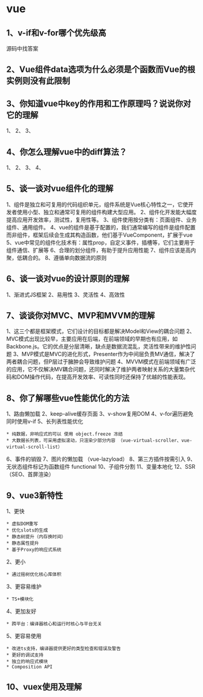 # vue

## 1、v-if和v-for哪个优先级高

源码中找答案

## 2、Vue组件data选项为什么必须是个函数而Vue的根实例则没有此限制

## 3、你知道vue中key的作用和工作原理吗？说说你对它的理解

1、
2、
3、

## 4、你怎么理解vue中的diff算法？

1、
2、
3、
4、

## 5、谈一谈对vue组件化的理解

1、组件是独立和可复用的代码组织单元，组件系统是Vue核心特性之一，它使开发者使用小型、独立和通常可复用的组件构建大型应用。
2、组件化开发能大幅度提高应用开发效率，测试性，复用性等。
3、组件使用按分类有：页面组件、业务组件、通用组件。
4、vue的组件是基于配置的，我们通常编写的组件是组件配置而非组件，框架后续会生成其构造函数，他们基于VueComponent，扩展于vue
5、vue中常见的组件化技术有：属性prop，自定义事件，插槽等，它们主要用于组件通信、扩展等
6、合理的划分组件，有助于提升应用性能
7、组件应该是高内聚，低耦合的。
8、遵循单向数据流的原则

## 6、谈一谈对vue的设计原则的理解

1、渐进式JS框架
2、易用性
3、灵活性
4、高效性

## 7、谈谈你对MVC、MVP和MVVM的理解

1、这三个都是框架模式，它们设计的目标都是解决Model和View的耦合问题
2、MVC模式出现比较早，主要应用在后端，在前端领域的早期也有应用，如Backbone.js。它的优点是分层清晰，缺点是数据流混乱，灵活性带来的维护性问题
3、MVP模式是MVC的进化形式，Presenter作为中间层负责MV通信，解决了两者耦合问题，但P层过于臃肿会导致维护问题
4、MVVM模式在前端领域有广泛的应用，它不仅解决MV耦合问题，还同时解决了维护两者映射关系的大量繁杂代码和DOM操作代码，在提高开发效率、可读性同时还保持了优越的性能表现。

## 8、你了解哪些vue性能优化的方法

1、路由懒加载
2、keep-alive缓存页面
3、v-show复用DOM
4、v-for遍历避免同时使用v-if
5、长列表性能优化

    * 纯数据，非响应式的可以 使用 object.freeze 冻结
    * 大数据长列表，可采用虚拟滚动，只渲染少部分内容 （vue-virtual-scroller、vue-virtual-scroll-list）

6、事件的销毁
7、图片的懒加载 （vue-lazyload）
8、第三方插件按需引入
9、无状态组件标记为函数组件 functional
10、子组件分割
11、变量本地化
12、SSR （SEO、首屏渲染）

## 9、vue3新特性

1、更快

    * 虚拟DOM重写
    * 优化slots的生成
    * 静态树提升（内存换时间）
    * 静态属性提升 
    * 基于Proxy的响应式系统

2、更小

    * 通过摇树优化核心库体积

3、更容易维护

    * TS+模块化

4、更加友好

    * 跨平台：编译器核心和运行时核心与平台无关

5、更容易使用

    * 改进ts支持，编译器提供更好的类型检查和错误及警告
    * 更好的调试支持
    * 独立的响应式模块
    * Composition API

## 10、vuex使用及理解

